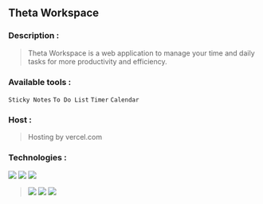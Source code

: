 ## Theta Workspace
### Description :
> Theta Workspace is a web application to manage your time and daily tasks for more productivity and efficiency.
### Available tools :
`Sticky Notes`
`To Do List`
`Timer`
`Calendar`
### Host :
> Hosting by vercel.com

### Technologies :

<span><img src="https://img.shields.io/badge/JavaScript-F7DF1E?style=flat&logo=javascript&logoColor=black"/></span>
<span><img src="https://img.shields.io/badge/-HTML5-E34F26?style=flat&logo=html5&logoColor=white"/></span>
<span><img src="https://img.shields.io/badge/-CSS3-1572B6?style=flat&logo=css3"/></span>
<br/>
> <span><img src="https://img.icons8.com/color/50/null/nodejs.png"/></span>
> <span><img src="https://img.icons8.com/color/50/null/react-native.png"/></span>
> <span><img src="https://img.icons8.com/color/50/null/mongodb.png"/></span>